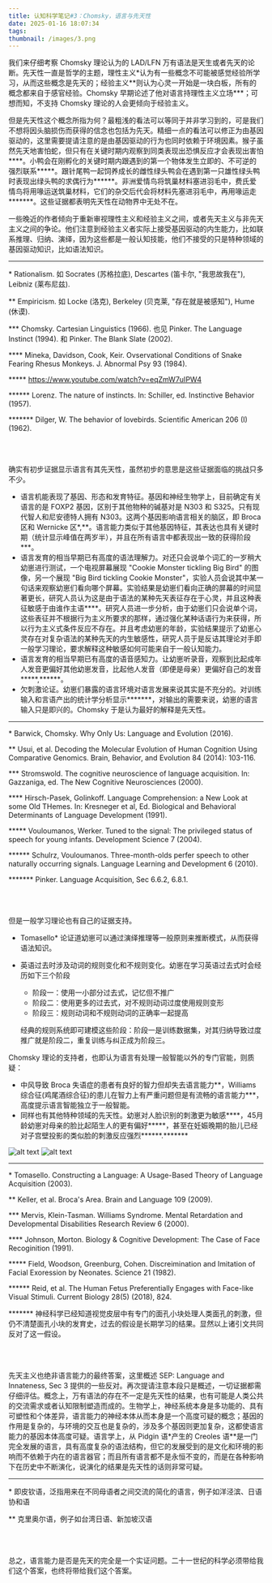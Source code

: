 ```yaml
---
title: 认知科学笔记#3：Chomsky，语言与先天性
date: 2025-01-16 18:07:34
tags:
thumbnail: /images/3.png
---
```


我们来仔细考察 Chomsky 理论认为的 LAD/LFN 万有语法是天生或者先天的论断。先天性一直是哲学的主题，理性主义*认为有一些概念不可能被感觉经验所学习，从而这些概念是先天的；经验主义\*\*则认为心灵一开始是一块白板，所有的概念都来自于感官经验。Chomsky 早期论述了他对语言持理性主义立场\*\*\*；可想而知，不支持 Chomsky 理论的人会更倾向于经验主义。

但是先天性这个概念所指为何？最粗浅的看法可以等同于并非学习到的，可是我们不想将因头脑损伤而获得的信念也包括为先天。精细一点的看法可以修正为由基因驱动的，这里需要提请注意的是由基因驱动的行为也同时依赖于环境因素。猴子虽然先天地害怕蛇，但只有在关键时期内观察到同类表现出恐惧反应才会表现出害怕\*\*\*\*。小鸭会在刚孵化的关键时期内跟遇到的第一个物体发生立即的、不可逆的强烈联系\*\*\*\*\*。跟针尾鸭一起饲养成长的雌性绿头鸭会在遇到第一只雄性绿头鸭时表现出绿头鸭的求偶行为\*\*\*\*\*\*。非洲爱情鸟将筑巢材料塞进羽毛中，费氏爱情鸟将用喙运送筑巢材料，它们的杂交后代会将材料先塞进羽毛中，再用喙运走\*\*\*\*\*\*\*。这些证据都表明先天性在动物界中无处不在。

一些晚近的作者倾向于重新审视理性主义和经验主义之间，或者先天主义与非先天主义之间的争论。他们注意到经验主义者实际上接受基因驱动的内生能力，比如联系推理、归纳、演绎，因为这些都是一般认知技能，他们不接受的只是特种领域的基因驱动知识，比如语法知识。

---

\* Rationalism. 如 Socrates (苏格拉底), Descartes (笛卡尔, "我思故我在"), Leibniz (莱布尼兹).

** Empiricism. 如 Locke (洛克), Berkeley (贝克莱, "存在就是被感知"), Hume (休谟).

*** Chomsky. Cartesian Linguistics (1966). 也见 Pinker. The Language Instinct (1994). 和 Pinker. The Blank Slate (2002).

**** Mineka, Davidson, Cook, Keir. Ovservational Conditions of Snake Fearing Rhesus Monkeys. J. Abnormal Psy 93 (1984).

***** https://www.youtube.com/watch?v=eqZmW7uIPW4

****** Lorenz. The nature of instincts. In: Schiller, ed. Instinctive Behavior (1957).

******* Dilger, W. The behavior of lovebirds. Scientific American 206 (I) (1962).

</br></br>

确实有初步证据显示语言有其先天性，虽然初步的意思是这些证据面临的挑战只多不少。
- 语言机能表现了基因、形态和发育特征。基因和神经生物学上，目前确定有关语言的是 FOXP2 基因，区别于其他物种的碱基对是 N303 和 S325。只有现代智人和尼安德特人拥有 N303。这两个基因影响语言相关的脑区，即 Broca 区和 Wernicke 区*,\*\*。语言能力类似于其他基因特征，其表达也具有关键时期（统计显示峰值在两岁半），并且在所有语言中都表现出一致的获得阶段***。
- 语言发育的相当早期已有高度的语法理解力。对还只会说单个词汇的一岁稍大幼崽进行测试，一个电视屏幕展现 "Cookie Monster tickling Big Bird" 的图像，另一个展现 "Big Bird tickling Cookie Monster"，实验人员会说其中某一句话来观察幼崽们看向哪个屏幕。实验结果是幼崽们看向正确的屏幕的时间显著更长，研究人员认为这是由于语法的某种先天表征存在于心灵，并且这种表征敏感于由谁作主语****。研究人员进一步分析，由于幼崽们只会说单个词，这些表征并不根据行为主义所要求的那样，通过强化某种话语行为来获得，所以行为主义式条件反应不存在。并且考虑幼崽的年龄，实验结果提示了幼崽心灵存在对复杂语法的某种先天的内生敏感性，研究人员于是反诘其理论对手即一般学习理论，要求解释这种敏感如何可能来自于一般认知能力。
- 语言发育的相当早期已有高度的语音感知力。让幼崽听录音，观察到比起成年人发音更偏好其他幼崽发音，比起他人发音（即便是母亲）更偏好自己的发音*****,******。
- 欠刺激论证。幼崽们暴露的语言环境对语言发展来说其实是不充分的。对训练输入和言语产出的统计学分析显示*******，对输出的需要来说，幼崽的语言输入只是即兴的。Chomsky 于是认为最好的解释是先天性。

---

\* Barwick, Chomsky. Why Only Us: Language and Evolution (2016). 

** Usui, et al. Decoding the Molecular Evolution of Human Cognition Using Comparative Genomics. Brain, Behavior, and Evolution 84 (2014): 103-116.

*** Stromswold. The cognitive neuroscience of language acquisition. In: Gazzaniga, ed. The New Cognitive Neurosciences (2000).

**** Hirsch-Pasek, Golinkoff. Language Comprehension: a New Look at some Old THemes. In: Kresneger et al, Ed. Biological and Behavioral Determinants of Language Development (1991).

***** Vouloumanos, Werker. Tuned to the signal: The privileged status of speech for young infants. Development Science 7 (2004).

****** Schulrz, Vouloumanos. Three-month-olds perfer speech to other naturally occurring signals. Language Learning and Development 6 (2010).

******* Pinker. Language Acquisition, Sec 6.6.2, 6.8.1.

</br></br>

但是一般学习理论也有自己的证据支持。

- Tomasello* 论证道幼崽可以通过演绎推理等一般原则来推断模式，从而获得语法知识。
- 英语过去时涉及动词的规则变化和不规则变化。幼崽在学习英语过去式时会经历如下三个阶段
  - 阶段一：使用一小部分过去式，记忆但不推广
  - 阶段二：使用更多的过去式，对不规则动词过度使用规则变形
  - 阶段三：规则动词和不规则动词的正确率一起提高

  经典的规则系统即可建模这些阶段：阶段一是训练数据集，对其归纳导致过度推广就是阶段二，重复训练与纠正成为阶段三。

Chomsky 理论的支持者，也即认为语言有处理一般智能以外的专门官能，则质疑：

- 中风导致 Broca 失语症的患者有良好的智力但却失去语言能力*\*，Williams 综合征(鸡尾酒综合征)的患儿在智力上有严重问题但是有流畅的语言能力***，高度提示语言智能独立于一般智能。
- 同样也有其他特种领域的先天性。幼崽对人脸识别的刺激更为敏感****，45月龄幼崽对母亲的脸比起陌生人的更有偏好\*\*\*\*\*，甚至在妊娠晚期的胎儿已经对子宫壁投影的类似脸的刺激反应强烈\*\*\*\*\*\*.\*\*\*\*\*\*\*

![alt text](./CogSci-LangInnate/image-2.png)
![alt text](./CogSci-LangInnate/image-3.png)

---

\* Tomasello. Constructing a Language: A Usage-Based Theory of Language Acquisition (2003).

** Keller, et al. Broca's Area. Brain and Language 109 (2009).

*** Mervis, Klein-Tasman. Williams Syndrome. Mental Retardation and Developmental Disabilities Research Review 6 (2000).

**** Johnson, Morton. Biology & Cognitive Development: The Case of Face Recoginition (1991).

***** Field, Woodson, Greenburg, Cohen. Discreimination and Imitation of Facial Exoression by Neonates. Science 21 (1982).

****** Reid, et al. The Human Fetus Preferentially Engages with Face-like Visual Stimuli. Current Biology 28(5) (2018), 824.

******* 神经科学已经知道视觉皮层中有专门的面孔小块处理人类面孔的刺激，但仍不清楚面孔小块的发育史，过去的假设是长期学习的结果。显然以上诸引文共同反对了这一假设。

</br></br>

先天主义也绝非语言能力的最终答案，这里概述 SEP: Language and Innateness, Sec 3 提供的一些反对。再次提请注意本段只是概述，一切证据都需仔细评估。概念上，万有语法的存在不一定是先天性的结果，也有可能是人类公共的交流需求或者认知限制塑造而成的。生物学上，神经系统本身是多功能的、具有可塑性和个体差异，语言能力的神经本体从而本身是一个高度可疑的概念；基因的作用是复杂的，与环境的交互也是复杂的，涉及多个基因则更加复杂，这都使语言能力的基因本体高度可疑。语言学上，从 Pidgin 语*产生的 Creoles 语**是一门完全发展的语言，具有高度复杂的语法结构，但它的发展受到的是文化和环境的影响而不依赖于内在的语言器官；而且所有语言都不是永恒不变的，而是在各种影响下在历史中不断演化，说演化的结果是先天性的话则非常可疑。

---

\* 即皮钦语，泛指用来在不同母语者之间交流的简化的语言，例子如洋泾滨、日语协和语

** 克里奥尔语，例子如台湾日语、新加坡汉语

</br></br>

总之，语言能力是否是先天的完全是一个实证问题。二十一世纪的科学必须带给我们这个答案，也终将带给我们这个答案。